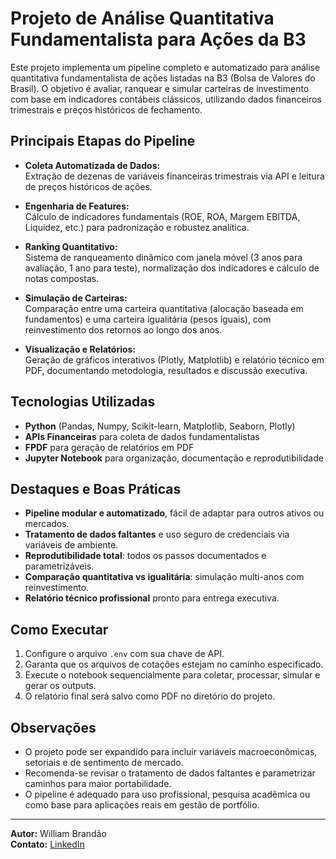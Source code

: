 # Projeto de Análise Quantitativa Fundamentalista para Ações da B3

Este projeto implementa um pipeline completo e automatizado para análise quantitativa fundamentalista de ações listadas na B3 (Bolsa de Valores do Brasil). O objetivo é avaliar, ranquear e simular carteiras de investimento com base em indicadores contábeis clássicos, utilizando dados financeiros trimestrais e preços históricos de fechamento.

## Principais Etapas do Pipeline

- **Coleta Automatizada de Dados:**  
    Extração de dezenas de variáveis financeiras trimestrais via API e leitura de preços históricos de ações.

- **Engenharia de Features:**  
    Cálculo de indicadores fundamentais (ROE, ROA, Margem EBITDA, Liquidez, etc.) para padronização e robustez analítica.

- **Ranking Quantitativo:**  
    Sistema de ranqueamento dinâmico com janela móvel (3 anos para avaliação, 1 ano para teste), normalização dos indicadores e cálculo de notas compostas.

- **Simulação de Carteiras:**  
    Comparação entre uma carteira quantitativa (alocação baseada em fundamentos) e uma carteira igualitária (pesos iguais), com reinvestimento dos retornos ao longo dos anos.

- **Visualização e Relatórios:**  
    Geração de gráficos interativos (Plotly, Matplotlib) e relatório técnico em PDF, documentando metodologia, resultados e discussão executiva.

## Tecnologias Utilizadas

- **Python** (Pandas, Numpy, Scikit-learn, Matplotlib, Seaborn, Plotly)
- **APIs Financeiras** para coleta de dados fundamentalistas
- **FPDF** para geração de relatórios em PDF
- **Jupyter Notebook** para organização, documentação e reprodutibilidade

## Destaques e Boas Práticas

- **Pipeline modular e automatizado**, fácil de adaptar para outros ativos ou mercados.
- **Tratamento de dados faltantes** e uso seguro de credenciais via variáveis de ambiente.
- **Reprodutibilidade total**: todos os passos documentados e parametrizáveis.
- **Comparação quantitativa vs igualitária**: simulação multi-anos com reinvestimento.
- **Relatório técnico profissional** pronto para entrega executiva.

## Como Executar

1. Configure o arquivo `.env` com sua chave de API.
2. Garanta que os arquivos de cotações estejam no caminho especificado.
3. Execute o notebook sequencialmente para coletar, processar, simular e gerar os outputs.
4. O relatório final será salvo como PDF no diretório do projeto.

## Observações

- O projeto pode ser expandido para incluir variáveis macroeconômicas, setoriais e de sentimento de mercado.
- Recomenda-se revisar o tratamento de dados faltantes e parametrizar caminhos para maior portabilidade.
- O pipeline é adequado para uso profissional, pesquisa acadêmica ou como base para aplicações reais em gestão de portfólio.

---

**Autor:** William Brandão  
**Contato:** [LinkedIn](www.linkedin.com/in/william-brandão-232abb197)
